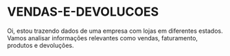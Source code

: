 # VENDAS-E-DEVOLUCOES
Oi, estou trazendo dados de uma empresa com lojas em diferentes estados. Vamos analisar informações relevantes como vendas, faturamento, produtos e devoluções.
